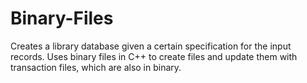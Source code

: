 # Binary-Files
Creates a library database given a certain specification for the input records. Uses binary files in C++ to create files and update them with transaction files, which are also in binary.
